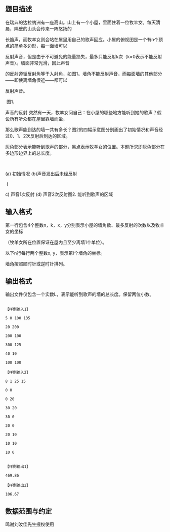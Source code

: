 ## 题目描述

<div>
 在瑞典的达拉纳洲有一座高山。山上有一个小屋，里面住着一位牧羊女。每天清晨，隔壁的山头会传来一阵悠扬的
</div>
<div>
 长笛声，而牧羊女则会站在屋里用自己的歌声回应。小屋的俯视图是一个有n个顶点的简单多边形，每一面墙可以
</div>
<div>
 反射声音，但是由于不可避免的能量损失，最多只能反射k次（k=0表示不能反射声音）。墙面非常光滑，因此声音
</div>
<div>
 的反射遵循反射角等于入射角，如图1。墙角不能反射声音，而每面墙的其他部分——即使离墙角很近——都可以
</div>
<div>
 反射声音。
</div>
<p><img border="0" alt="" src="https://s2.loli.net/2023/08/14/O9kQLhPViCg5BSI.png"> 图1.</p>
<div>
 声音的反射 突然有一天，牧羊女问自己：在小屋的哪些地方能听到她的歌声？假设所有听众都在屋里靠墙而坐，
</div>
<div>
 那么歌声能到达的墙一共有多长？图2的四幅示意图分别画出了初始情况和声音经过0、1、2次反射后到达的区域。
</div>
<div>
 灰色部分表示能听到歌声的部分，黑点表示牧羊女的位置。本题所求即灰色部分在多边形边界上的总长度。
</div>
<p><img border="0" alt="" src="https://s2.loli.net/2023/08/14/zncl6doJNjMg9ry.png"> </p>
<p>(a) 初始情况 (b)声音发出后未经反射</p>
<p><img border="0" alt="" src="https://s2.loli.net/2023/08/14/QgFv6xdPlSwUi3I.png"> (</p>
<p>c) 声音1次反射 (d) 声音2次反射图2. 能听到歌声的区域</p>

## 输入格式

<div>
 第一行包含4个整数n，k，x，y分别表示小屋的墙角数、最多反射的次数以及牧羊女的坐标
</div>
<div>
 （牧羊女所在位置保证在屋内且至少离墙1个单位）。
</div>
<div>
 以下n行每行两个整数x, y，表示第i个墙角的坐标。
</div>
<div>
 墙角按照顺时针或逆时针排列。
</div>

## 输出格式

<p>输出文件仅包含一个实数L，表示能听到歌声的墙的总长度。保留两位小数。</p>

```input1
【样例输入1】
5 0 100 135
20 200
200 100
300 125
40 10
100 100
【样例输入2】
8 1 25 15
0 0
0 20
30 20
30 0
20 0
20 10
10 10
10 0
```
```output1
【样例输出1】
469.86
【样例输出2】
106.67
```
## 数据范围与约定

<p><span style="font-family: arial, verdana, helvetica, sans-serif; text-align: -webkit-center; white-space: nowrap;">鸣谢刘汝佳先生授权使用</span></p>

